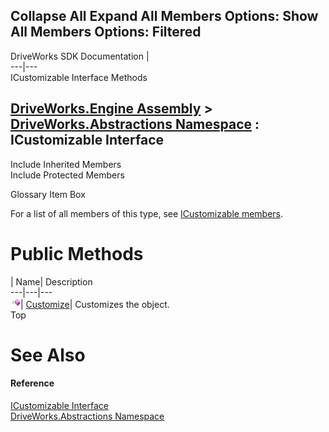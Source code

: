 Collapse All Expand All Members Options: Show All  Members Options: Filtered   
---  
DriveWorks SDK Documentation  |   
---|---  
ICustomizable Interface Methods   
  
[DriveWorks.Engine Assembly](topic2156.md) > [DriveWorks.Abstractions Namespace](topic5939.md) : ICustomizable Interface  
---  
  
Include Inherited Members    
Include Protected Members    


Glossary Item Box

For a list of all members of this type, see [ICustomizable members](topic5942.md).

# Public Methods

| Name| Description  
---|---|---  
![ Method](dotnetimages/Method.gif)| [Customize](topic5946.md)| Customizes the object.   
Top

# See Also

#### Reference

[ICustomizable Interface](topic5941.md)   
[DriveWorks.Abstractions Namespace](topic5939.md)


